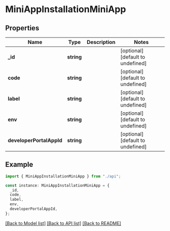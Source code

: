# MiniAppInstallationMiniApp

## Properties

| Name                     | Type       | Description | Notes                             |
| ------------------------ | ---------- | ----------- | --------------------------------- |
| **\_id**                 | **string** |             | [optional] [default to undefined] |
| **code**                 | **string** |             | [optional] [default to undefined] |
| **label**                | **string** |             | [optional] [default to undefined] |
| **env**                  | **string** |             | [optional] [default to undefined] |
| **developerPortalAppId** | **string** |             | [optional] [default to undefined] |

## Example

```typescript
import { MiniAppInstallationMiniApp } from "./api";

const instance: MiniAppInstallationMiniApp = {
  _id,
  code,
  label,
  env,
  developerPortalAppId,
};
```

[[Back to Model list]](../README.md#documentation-for-models) [[Back to API list]](../README.md#documentation-for-api-endpoints) [[Back to README]](../README.md)
